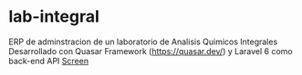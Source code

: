 # lab-integral
ERP de adminstracion de un laboratorio de Analisis Quimicos Integrales 
Desarrollado con Quasar Framework (https://quasar.dev/) y Laravel 6 como back-end API 
[Screen](https://i.imgur.com/HYHOYlw.png)
